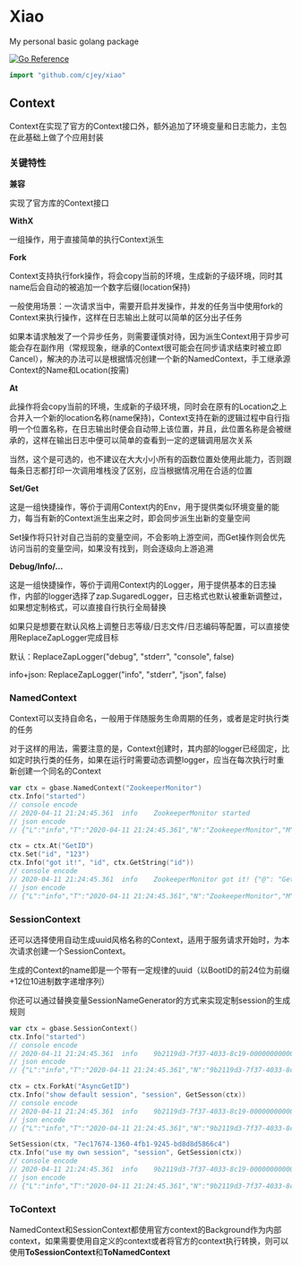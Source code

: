 # Xiao

My personal basic golang package

[![Go Reference](https://pkg.go.dev/badge/github.com/cjey/xiao.svg)](https://pkg.go.dev/github.com/cjey/xiao)

```go
import "github.com/cjey/xiao"
```

## Context

Context在实现了官方的Context接口外，额外追加了环境变量和日志能力，主包在此基础上做了个应用封装

### 关键特性

**兼容**

实现了官方库的Context接口

**WithX**

一组操作，用于直接简单的执行Context派生

**Fork**

Context支持执行fork操作，将会copy当前的环境，生成新的子级环境，同时其name后会自动的被追加一个数字后缀(location保持)

一般使用场景：一次请求当中，需要开启并发操作，并发的任务当中使用fork的Context来执行操作，这样在日志输出上就可以简单的区分出子任务

如果本请求触发了一个异步任务，则需要谨慎对待，因为派生Context用于异步可能会存在副作用（常规现象，继承的Context很可能会在同步请求结束时被立即Cancel），解决的办法可以是根据情况创建一个新的NamedContext，手工继承源Context的Name和Location(按需)

**At**

此操作将会copy当前的环境，生成新的子级环境，同时会在原有的Location之上合并入一个新的location名称(name保持)，Context支持在新的逻辑过程中自行指明一个位置名称，在日志输出时便会自动带上该位置，并且，此位置名称是会被继承的，这样在输出日志中便可以简单的查看到一定的逻辑调用层次关系

当然，这个是可选的，也不建议在大大小小所有的函数位置处使用此能力，否则跟每条日志都打印一次调用堆栈没了区别，应当根据情况用在合适的位置

**Set/Get**

这是一组快捷操作，等价于调用Context内的Env，用于提供类似环境变量的能力，每当有新的Context派生出来之时，即会同步派生出新的变量空间

Set操作将只针对自己当前的变量空间，不会影响上游空间，而Get操作则会优先访问当前的变量空间，如果没有找到，则会逐级向上游追溯

**Debug/Info/...**

这是一组快捷操作，等价于调用Context内的Logger，用于提供基本的日志操作，内部的logger选择了zap.SugaredLogger，日志格式也默认被重新调整过，如果想定制格式，可以直接自行执行全局替换

如果只是想要在默认风格上调整日志等级/日志文件/日志编码等配置，可以直接使用ReplaceZapLogger完成目标

默认：ReplaceZapLogger("debug", "stderr", "console", false)

info+json: ReplaceZapLogger("info", "stderr", "json", false)

### NamedContext

Context可以支持自命名，一般用于伴随服务生命周期的任务，或者是定时执行类的任务

对于这样的用法，需要注意的是，Context创建时，其内部的logger已经固定，比如定时执行类的任务，如果在运行时需要动态调整logger，应当在每次执行时重新创建一个同名的Context

```go
var ctx = gbase.NamedContext("ZookeeperMonitor")
ctx.Info("started")
// console encode
// 2020-04-11 21:24:45.361  info    ZookeeperMonitor started
// json encode
// {"L":"info","T":"2020-04-11 21:24:45.361","N":"ZookeeperMonitor","M":"started"}

ctx = ctx.At("GetID")
ctx.Set("id", "123")
ctx.Info("got it!", "id", ctx.GetString("id"))
// console encode
// 2020-04-11 21:24:45.361  info    ZookeeperMonitor got it! {"@": "GetID", "id": "123"}
// json encode
// {"L":"info","T":"2020-04-11 21:24:45.361","N":"ZookeeperMonitor","M":"got it!", "@": "GetID", "id": "123"}
```

### SessionContext

还可以选择使用自动生成uuid风格名称的Context，适用于服务请求开始时，为本次请求创建一个SessionContext。

生成的Context的name即是一个带有一定规律的uuid（以BootID的前24位为前缀+12位10进制数字递增序列）

你还可以通过替换变量SessionNameGenerator的方式来实现定制session的生成规则

```go
var ctx = gbase.SessionContext()
ctx.Info("started")
// console encode
// 2020-04-11 21:24:45.361  info    9b2119d3-7f37-4033-8c19-000000000001 started
// json encode
// {"L":"info","T":"2020-04-11 21:24:45.361","N":"9b2119d3-7f37-4033-8c19-000000000001","M":"started"}

ctx = ctx.ForkAt("AsyncGetID")
ctx.Info("show default session", "session", GetSesson(ctx))
// console encode
// 2020-04-11 21:24:45.361  info    9b2119d3-7f37-4033-8c19-000000000001.1 show default session {"@": "AsyncGetID", "session": "9b2119d3-7f37-4033-8c19-000000000001.1"}
// json encode
// {"L":"info","T":"2020-04-11 21:24:45.361","N":"9b2119d3-7f37-4033-8c19-000000000001.1","M":"show default session", "@": "AsyncGetID", "session": "9b2119d3-7f37-4033-8c19-000000000001.1"}

SetSession(ctx, "7ec17674-1360-4fb1-9245-bd8d8d5866c4")
ctx.Info("use my own session", "session", GetSession(ctx))
// console encode
// 2020-04-11 21:24:45.361  info    9b2119d3-7f37-4033-8c19-000000000001.1 use my own session {"@": "AsyncGetID", "session": "7ec17674-1360-4fb1-9245-bd8d8d5866c4"}
// json encode
// {"L":"info","T":"2020-04-11 21:24:45.361","N":"9b2119d3-7f37-4033-8c19-000000000001.1","M":"use my own session", "@": "AsyncGetID", "session": "7ec17674-1360-4fb1-9245-bd8d8d5866c4"}
```

### ToContext

NamedContext和SessionContext都使用官方context的Background作为内部context，如果需要使用自定义的context或者将官方的context执行转换，则可以使用**ToSessionContext**和**ToNamedContext**
